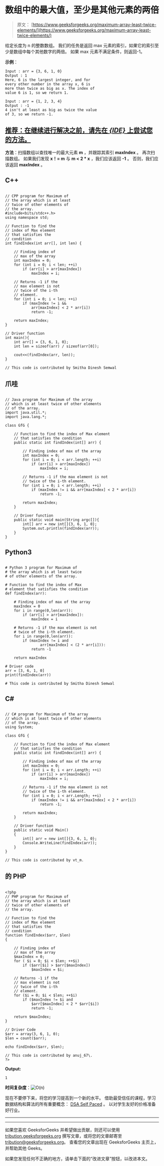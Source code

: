 # 数组中的最大值，至少是其他元素的两倍

> 原文： [https://www.geeksforgeeks.org/maximum-array-least-twice-elements/](https://www.geeksforgeeks.org/maximum-array-least-twice-elements/)

给定长度为 n 的整数数组。 我们的任务是返回 max 元素的索引，如果它的索引至少是数组中每个其他数字的两倍。 如果 max 元素不满足条件，则返回-1。

**示例**：

```
Input : arr = {3, 6, 1, 0}
Output : 1
Here, 6 is the largest integer, and for 
every other number in the array x, 6 is 
more than twice as big as x. The index of
value 6 is 1, so we return 1.

Input : arr = {1, 2, 3, 4}
Output : -1
4 isn't at least as big as twice the value
of 3, so we return -1.

```

## [推荐：在继续进行解决之前，请先在 ***<u>{IDE}</u>*** 上尝试您的方法。](https://ide.geeksforgeeks.org/)

**方法**：扫描数组以查找唯一的最大元素 **m** ，并跟踪其索引 **maxIndex** 。 再次扫描数组。 如果我们发现 **x！= m** 与 **m < 2 * x** ，我们应该返回 **-1** 。 否则，我们应该返回 **maxIndex** 。

## C++ 

```

// CPP program for Maximum of 
// the array which is at least 
// twice of other elements of 
// the array. 
#include<bits/stdc++.h> 
using namespace std; 

// Function to find the  
// index of Max element  
// that satisfies the  
// condition 
int findIndex(int arr[], int len) {  

    // Finding index of 
    // max of the array 
    int maxIndex = 0; 
    for (int i = 0; i < len; ++i)  
        if (arr[i] > arr[maxIndex]) 
            maxIndex = i; 

    // Returns -1 if the 
    // max element is not  
    // twice of the i-th 
    // element.  
    for (int i = 0; i < len; ++i)              
        if (maxIndex != i && 
            arr[maxIndex] < 2 * arr[i]) 
            return -1; 

    return maxIndex; 
} 

// Driver function 
int main(){ 
    int arr[] = {3, 6, 1, 0}; 
    int len = sizeof(arr) / sizeof(arr[0]); 

    cout<<(findIndex(arr, len)); 
} 

// This code is contributed by Smitha Dinesh Semwal 

```

## 爪哇

```

// Java program for Maximum of the array 
// which is at least twice of other elements  
// of the array. 
import java.util.*; 
import java.lang.*; 

class GfG { 

    // Function to find the index of Max element 
    // that satisfies the condition 
    public static int findIndex(int[] arr) {         

        // Finding index of max of the array 
        int maxIndex = 0; 
        for (int i = 0; i < arr.length; ++i)  
            if (arr[i] > arr[maxIndex]) 
                maxIndex = i; 

        // Returns -1 if the max element is not  
        // twice of the i-th element.         
        for (int i = 0; i < arr.length; ++i)              
            if (maxIndex != i && arr[maxIndex] < 2 * arr[i]) 
                return -1; 

        return maxIndex; 
    } 

    // Driver function 
    public static void main(String argc[]){ 
        int[] arr = new int[]{3, 6, 1, 0}; 
        System.out.println(findIndex(arr)); 
    } 
} 

```

## Python3

```

# Python 3 program for Maximum of  
# the array which is at least twice   
# of other elements of the array. 

# Function to find the index of Max  
# element that satisfies the condition 
def findIndex(arr):  

    # Finding index of max of the array 
    maxIndex = 0
    for i in range(0,len(arr)): 
        if (arr[i] > arr[maxIndex]): 
            maxIndex = i 

    # Returns -1 if the max element is not  
    # twice of the i-th element.      
    for i in range(0,len(arr)):      
        if (maxIndex != i and 
                arr[maxIndex] < (2 * arr[i])): 
            return -1

    return maxIndex 

# Driver code 
arr = [3, 6, 1, 0] 
print(findIndex(arr)) 

# This code is contributed by Smitha Dinesh Semwal 

```

## C# 

```

// C# program for Maximum of the array 
// which is at least twice of other elements  
// of the array. 
using System; 

class GfG { 

    // Function to find the index of Max element 
    // that satisfies the condition 
    public static int findIndex(int[] arr) {      

        // Finding index of max of the array 
        int maxIndex = 0; 
        for (int i = 0; i < arr.Length; ++i)  
            if (arr[i] > arr[maxIndex]) 
                maxIndex = i; 

        // Returns -1 if the max element is not  
        // twice of the i-th element.  
        for (int i = 0; i < arr.Length; ++i)          
            if (maxIndex != i && arr[maxIndex] < 2 * arr[i]) 
                return -1; 

        return maxIndex; 
    } 

    // Driver function 
    public static void Main() 
    { 
        int[] arr = new int[]{3, 6, 1, 0}; 
        Console.WriteLine(findIndex(arr)); 
    } 
} 

// This code is contributed by vt_m. 

```

## 的 PHP

```

<?php 
// PHP program for Maximum of 
// the array which is at least 
// twice of other elements of 
// the array. 

// Function to find the  
// index of Max element  
// that satisfies the  
// condition 
function findIndex($arr, $len)  
{  

    // Finding index of 
    // max of the array 
    $maxIndex = 0; 
    for ( $i = 0; $i < $len; ++$i)  
        if ($arr[$i] > $arr[$maxIndex]) 
            $maxIndex = $i; 

    // Returns -1 if the 
    // max element is not  
    // twice of the i-th 
    // element.  
    for ($i = 0; $i < $len; ++$i)              
        if ($maxIndex != $i and
            $arr[$maxIndex] < 2 * $arr[$i]) 
            return -1; 

    return $maxIndex; 
} 

// Driver Code 
$arr = array(3, 6, 1, 0); 
$len = count($arr); 

echo findIndex($arr, $len); 

// This code is contributed by anuj_67\. 
?> 

```

**Output:**

```
1

```

**时间复杂度**：![ O(n) ](img/b66bdf800e928fc74f0d2ec7c6d9ad42.png "Rendered by QuickLaTeX.com")

现在不要停下来，将您的学习提高到一个新的水平。 借助最受信任的课程，学习数据结构和算法的所有重要概念： [DSA Self Paced](https://practice.geeksforgeeks.org/courses/dsa-self-paced?utm_source=geeksforgeeks&utm_medium=article&utm_campaign=gfg_article_dsa_content_bottom) 。 以对学生友好的价格准备好行业。

* * *

* * *

如果您喜欢 GeeksforGeeks 并希望做出贡献，则还可以使用 [tribution.geeksforgeeks.org](https://contribute.geeksforgeeks.org/) 撰写文章，或将您的文章邮寄至 tribution@geeksforgeeks.org。 查看您的文章出现在 GeeksforGeeks 主页上，并帮助其他 Geeks。

如果您发现任何不正确的地方，请单击下面的“改进文章”按钮，以改进本文。